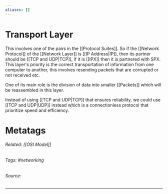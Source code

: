```yaml
---
aliases: []
---
```

# Transport Layer
This involves one of the pairs in the [[Protocol Suites]]. So if the [[Network Protocol]] of the [[Network Layer]] is [[IP Address|IP]], then its partner should be [[TCP and UDP|TCP]], if it is [[IPX]] then it is partnered with SPX. This layer's priority is the correct transportation of information from one computer to another, this involves resending packets that are corrupted or not received etc. 

One of its main role is the division of data into smaller [[Packets]] which will be reassembled in this layer.

Instead of using [[TCP and UDP|TCP]] that ensures reliability, we could use [[TCP and UDP|UDP]] instead which is a connectionless protocol that prioritize speed and efficiency. 











# Metatags
###### Related: [[OSI Model]]
###### Tags: #networking 
###### Source: 

---